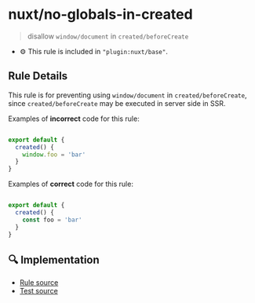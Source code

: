 # nuxt/no-globals-in-created

> disallow `window/document` in `created/beforeCreate`

- :gear: This rule is included in `"plugin:nuxt/base"`.

## Rule Details

This rule is for preventing using `window/document` in `created/beforeCreate`, since `created/beforeCreate` may be executed in server side in SSR.

Examples of **incorrect** code for this rule:

```js

export default {
  created() {
    window.foo = 'bar'
  }
}

```

Examples of **correct** code for this rule:

```js

export default {
  created() {
    const foo = 'bar'
  }
}

```

## :mag: Implementation

- [Rule source](https://github.com/nuxt/eslint-plugin-nuxt/blob/master/lib/rules/no-globals-in-created.js)
- [Test source](https://github.com/nuxt/eslint-plugin-nuxt/blob/master/lib/rules/__test__/no-globals-in-created.test.js)
